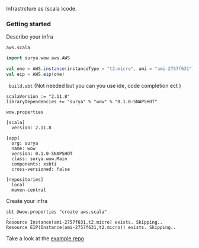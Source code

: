 Infrastrcture as (scala )code.

### Getting started

Describe your infra

`aws.scala`

```scala
import surya.wow.aws.AWS

val one = AWS.instance(instanceType = "t2.micro", ami = "ami-2757f631")
val eip = AWS.eip(one)

```
` build.sbt` (Not needed but you can you use ide, code completion ect )
```
scalaVersion := "2.11.8"
libraryDependencies += "surya" % "wow" % "0.1.0-SNAPSHOT"
```

`wow.properties`

```
[scala]
  version: 2.11.8

[app]
  org: surya
  name: wow
  version: 0.1.0-SNAPSHOT
  class: surya.wow.Main
  components: xsbti
  cross-versioned: false

[repositories]
  local
  maven-central

```

Create your infra

``` 
sbt @wow.properties "create aws.scala"
...
Resource Instance(ami-2757f631,t2.micro) exists. Skipping..                            
Resource EIP(Instance(ami-2757f631,t2.micro)) exists. Skipping.. 
```

Take a look at the [example repo](suryagaddipati/wow-examples)
